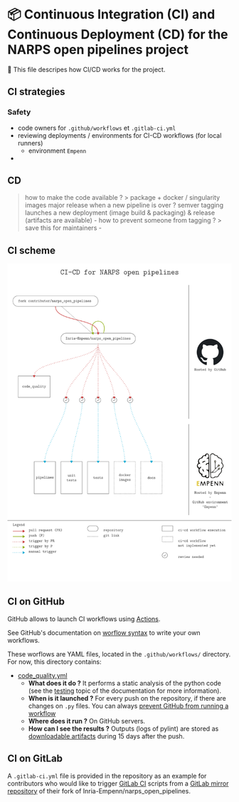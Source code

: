 # :package: Continuous Integration (CI) and Continuous Deployment (CD) for the NARPS open pipelines project

:mega: This file descripes how CI/CD works for the project.

## CI strategies

### Safety
- code owners for `.github/workflows` et `.gitlab-ci.yml`
- reviewing deployments / environments for CI-CD workflows (for local runners)
	- environment `Empenn`
-

## CD 
> how to make the code available ? > package + docker / singularity images
> major release when a new pipeline is over ?
> semver
> tagging launches a new deployment (image build & packaging) & release (artifacts are available)
	- how to prevent someone from tagging ? > save this for maintainers
	- 

## CI scheme

![Scheme of CI for NARPS open pipelines](/docs/assets/ci-scheme.svg)

## CI on GitHub

GitHub allows to launch CI workflows using [Actions](https://docs.github.com/en/actions).

See GitHub's documentation on [worflow syntax](https://docs.github.com/en/actions/using-workflows/workflow-syntax-for-github-actions) to write your own workflows.

These worflows are YAML files, located in the `.github/workflows/` directory. For now, this directory contains:

* [code_quality.yml](/.github/workflows/code_quality.yml)
	* **What does it do ?** It performs a static analysis of the python code (see the [testing](/docs/testing.md) topic of the documentation for more information).
	* **When is it launched ?** For every push on the repository, if there are changes on `.py` files. You can always [prevent GitHub from running a workflow](https://docs.github.com/en/actions/managing-workflow-runs/skipping-workflow-runs)
	* **Where does it run ?** On GitHub servers.
	* **How can I see the results ?** Outputs (logs of pylint) are stored as [downloadable artifacts](https://docs.github.com/en/actions/managing-workflow-runs/downloading-workflow-artifacts) during 15 days after the push.

## CI on GitLab

A `.gitlab-ci.yml` file is provided in the repository as an example for contributors who would like to trigger [GitLab CI](https://docs.gitlab.com/ee/ci/) scripts from a [GitLab mirror repository](https://docs.gitlab.com/ee/user/project/repository/mirror/) of their fork of Inria-Empenn/narps_open_pipelines.
